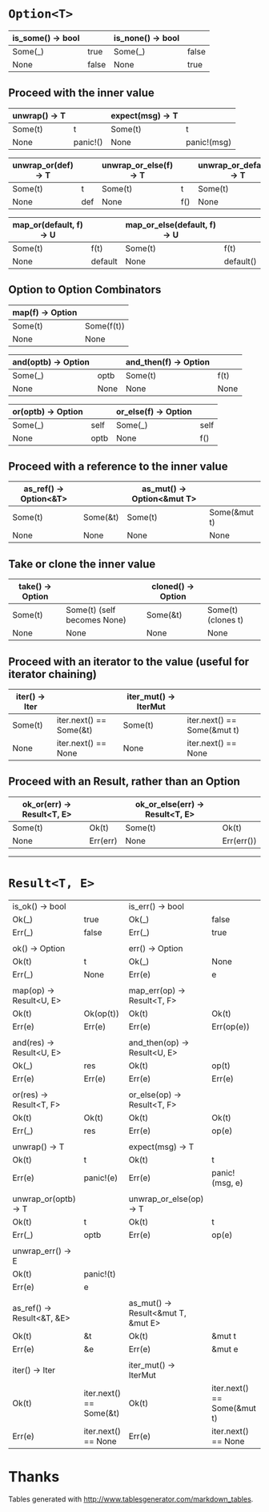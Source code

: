# `Option<T>`

| is_some() -> bool          |                             | is_none() -> bool               |                             |
|----------------------------|-----------------------------|---------------------------------|-----------------------------|
| Some(_)                    | true                        | Some(_)                         | false                       |
| None                       | false                       | None                            | true                        |

## Proceed with the inner value

| unwrap() -> T              |                             | expect(msg) -> T                |                             |
|----------------------------|-----------------------------|---------------------------------|-----------------------------|
| Some(t)                    | t                           | Some(t)                         | t                           |
| None                       | panic!()                    | None                            | panic!(msg)                 |

| unwrap_or(def) -> T        |                             | unwrap_or_else(f) -> T          |                             | unwrap_or_default() -> T |              |
|----------------------------|-----------------------------|---------------------------------|-----------------------------|--------------------------|--------------|
| Some(t)                    | t                           | Some(t)                         | t                           | Some(t)                  | t            |
| None                       | def                         | None                            | f()                         | None                     | T::default() |

| map_or(default, f) -> U    |                             | map_or_else(default, f) -> U    |                             |
|----------------------------|-----------------------------|---------------------------------|-----------------------------|
| Some(t)                    | f(t)                        | Some(t)                         | f(t)                        |
| None                       | default                     | None                            | default()                   |

## Option to Option Combinators

| map(f) -> Option<U>        |                             |
|----------------------------|-----------------------------|
| Some(t)                    | Some(f(t))                  |
| None                       | None                        |

| and(optb) -> Option<U>     |                             | and_then(f) -> Option<U>        |                             |
|----------------------------|-----------------------------|---------------------------------|-----------------------------|
| Some(_)                    | optb                        | Some(t)                         | f(t)                        |
| None                       | None                        | None                            | None                        |

| or(optb) -> Option<T>      |                             | or_else(f) -> Option<T>         |                             |
|----------------------------|-----------------------------|---------------------------------|-----------------------------|
| Some(_)                    | self                        | Some(_)                         | self                        |
| None                       | optb                        | None                            | f()                         |

## Proceed with a reference to the inner value

| as_ref() -> Option<&T>     |                             | as_mut() -> Option<&mut T>      |                             |
|----------------------------|-----------------------------|---------------------------------|-----------------------------|
| Some(t)                    | Some(&t)                    | Some(t)                         | Some(&mut t)                |
| None                       | None                        | None                            | None                        |

## Take or clone the inner value

| take() -> Option<T>        |                             | cloned() -> Option<T>           |                             |
|----------------------------|-----------------------------|---------------------------------|-----------------------------|
| Some(t)                    | Some(t) (self becomes None) | Some(&t)                        | Some(t) (clones t)          |
| None                       | None                        | None                            | None                        |

## Proceed with an iterator to the value (useful for iterator chaining)

| iter() -> Iter<T>          |                             | iter_mut() -> IterMut<T>        |                             |
|----------------------------|-----------------------------|---------------------------------|-----------------------------|
| Some(t)                    | iter.next() == Some(&t)     | Some(t)                         | iter.next() == Some(&mut t) |
| None                       | iter.next() == None         | None                            | iter.next() == None         |

## Proceed with an Result, rather than an Option

| ok_or(err) -> Result<T, E> |                             | ok_or_else(err) -> Result<T, E> |                             |
|----------------------------|-----------------------------|---------------------------------|-----------------------------|
| Some(t)                    | Ok(t)                       | Some(t)                         | Ok(t)                       |
| None                       | Err(err)                    | None                            | Err(err())                  |

---

# `Result<T, E>`

|                            |                         |                                    |                             |                              |              |
|----------------------------|-------------------------|------------------------------------|-----------------------------|------------------------------|--------------|
| is_ok() -> bool            |                         | is_err() -> bool                   |                             |                              |              |
| Ok(_)                      | true                    | Ok(_)                              | false                       |                              |              |
| Err(_)                     | false                   | Err(_)                             | true                        |                              |              |
|                            |                         |                                    |                             |                              |              |
| ok() -> Option<T>          |                         | err() -> Option<E>                 |                             |                              |              |
| Ok(t)                      | t                       | Ok(_)                              | None                        |                              |              |
| Err(_)                     | None                    | Err(e)                             | e                           |                              |              |
|                            |                         |                                    |                             |                              |              |
| map(op) -> Result<U, E>    |                         | map_err(op) -> Result<T, F>        |                             |                              |              |
| Ok(t)                      | Ok(op(t))               | Ok(t)                              | Ok(t)                       |                              |              |
| Err(e)                     | Err(e)                  | Err(e)                             | Err(op(e))                  |                              |              |
|                            |                         |                                    |                             |                              |              |
| and(res) -> Result<U, E>   |                         | and_then(op) -> Result<U, E>       |                             |                              |              |
| Ok(_)                      | res                     | Ok(t)                              | op(t)                       |                              |              |
| Err(e)                     | Err(e)                  | Err(e)                             | Err(e)                      |                              |              |
|                            |                         |                                    |                             |                              |              |
| or(res) -> Result<T, F>    |                         | or_else(op) -> Result<T, F>        |                             |                              |              |
| Ok(t)                      | Ok(t)                   | Ok(t)                              | Ok(t)                       |                              |              |
| Err(_)                     | res                     | Err(e)                             | op(e)                       |                              |              |
|                            |                         |                                    |                             |                              |              |
| unwrap() -> T              |                         | expect(msg) -> T                   |                             |                              |              |
| Ok(t)                      | t                       | Ok(t)                              | t                           |                              |              |
| Err(e)                     | panic!(e)               | Err(e)                             | panic!(msg, e)              |                              |              |
|                            |                         |                                    |                             |                              |              |
| unwrap_or(optb) -> T       |                         | unwrap_or_else(op) -> T            |                             | unwrap_or_default(self) -> T |              |
| Ok(t)                      | t                       | Ok(t)                              | t                           | Ok(t)                        | t            |
| Err(_)                     | optb                    | Err(e)                             | op(e)                       | Err(e)                       | T::default() |
|                            |                         |                                    |                             |                              |              |
| unwrap_err() -> E          |                         |                                    |                             |                              |              |
| Ok(t)                      | panic!(t)               |                                    |                             |                              |              |
| Err(e)                     | e                       |                                    |                             |                              |              |
|                            |                         |                                    |                             |                              |              |
| as_ref() -> Result<&T, &E> |                         | as_mut() -> Result<&mut T, &mut E> |                             |                              |              |
| Ok(t)                      | &t                      | Ok(t)                              | &mut t                      |                              |              |
| Err(e)                     | &e                      | Err(e)                             | &mut e                      |                              |              |
|                            |                         |                                    |                             |                              |              |
| iter() -> Iter<T>          |                         | iter_mut() -> IterMut<T>           |                             |                              |              |
| Ok(t)                      | iter.next() == Some(&t) | Ok(t)                              | iter.next() == Some(&mut t) |                              |              |
| Err(e)                     | iter.next() == None     | Err(e)                             | iter.next() == None         |                              |              |

# Thanks

Tables generated with http://www.tablesgenerator.com/markdown_tables.
